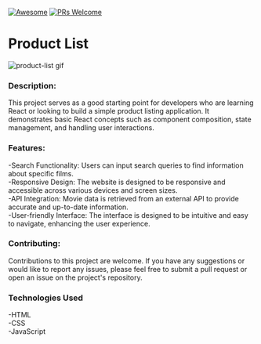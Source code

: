 [![Awesome](https://awesome.re/badge-flat2.svg)](https://github.com/zbetcheckin/Security_list)
[![PRs Welcome](https://img.shields.io/badge/PRs-welcome-brightgreen.svg?style=flat-square)](http://makeapullrequest.com)


# Product List

![product-list gif](https://github.com/aliwert/react-product-list/assets/154356044/044c6f2b-953e-46cb-afbf-ea8ed83034e9)

### Description:
This project serves as a good starting point for developers who are learning React or looking to build a simple product listing application. It demonstrates basic React concepts such as component composition, state management, and handling user interactions.


### Features:

-Search Functionality: Users can input search queries to find information about specific films. <br>
-Responsive Design: The website is designed to be responsive and accessible across various devices and screen sizes.<br>
-API Integration: Movie data is retrieved from an external API to provide accurate and up-to-date information.<br>
-User-friendly Interface: The interface is designed to be intuitive and easy to navigate, enhancing the user experience.<br>

### Contributing:
Contributions to this project are welcome. If you have any suggestions or would like to report any issues, please feel free to submit a pull request or open an issue on the project's repository.

### Technologies Used
-HTML<br>
-CSS<br>
-JavaScript<br>


